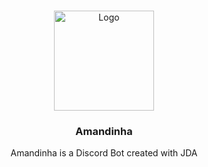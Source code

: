 <br />
<p align="center">
  <a href="https://github.com/ySnoopyDogy/Menhera-Tools">
    <img src="https://cdn.discordapp.com/avatars/757295289630720031/bd6d5157048e812a85b650b3f2adc053.png?size=512" alt="Logo" width="160" height="160">
  </a>

  <h3 align="center"> Amandinha </h3>

  <p align="center">
    Amandinha is a Discord Bot created with JDA
    <br />
  </p>
</p>
